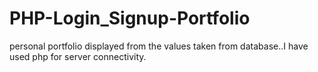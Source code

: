 # PHP-Login_Signup-Portfolio
personal portfolio displayed from the values taken from database..I have used php for server connectivity.
